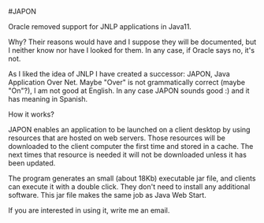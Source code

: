 #JAPON

Oracle removed support for JNLP applications in Java11.

Why? Their reasons would have and I suppose they will be documented, but I neither know nor have I looked for them. In any case, if Oracle says no, it's not.

As I liked the idea of JNLP I have created a successor: JAPON, Java Application Over Net. Maybe "Over" is not grammatically correct (maybe "On"?), I am not good at English. In any case JAPON sounds good :) and it has meaning in Spanish.

How it works?

JAPON enables an application to be launched on a client desktop by using resources that are hosted on web servers.
Those resources will be downloaded to the client computer the first time and stored in a cache. The next times that resource is needed it will not be downloaded unless it has been updated.

The program generates an small (about 18Kb) executable jar file, and clients can execute it with a double click. They don't need to install any additional software. This jar file makes the same job as Java Web Start.

If you are interested in using it, write me an email.
